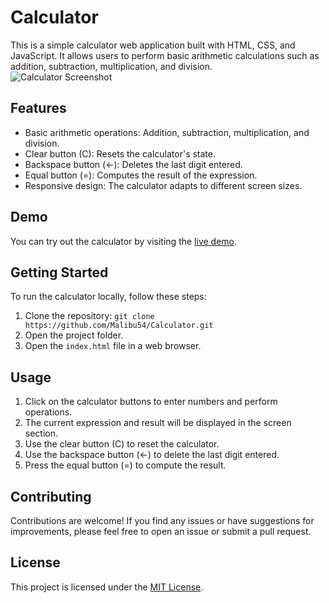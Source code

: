 # Calculator

This is a simple calculator web application built with HTML, CSS, and JavaScript. It allows users to perform basic arithmetic calculations such as addition, subtraction, multiplication, and division. <br>
![Calculator Screenshot](/img/calculator-screenshot.png)

## Features

- Basic arithmetic operations: Addition, subtraction, multiplication, and division.
- Clear button (C): Resets the calculator's state.
- Backspace button (←): Deletes the last digit entered.
- Equal button (=): Computes the result of the expression.
- Responsive design: The calculator adapts to different screen sizes.

## Demo

You can try out the calculator by visiting the [live demo](https://malibucalculator.netlify.app/).

## Getting Started

To run the calculator locally, follow these steps:

1. Clone the repository: `git clone https://github.com/Malibu54/Calculator.git`
2. Open the project folder.
3. Open the `index.html` file in a web browser.

## Usage

1. Click on the calculator buttons to enter numbers and perform operations.
2. The current expression and result will be displayed in the screen section.
3. Use the clear button (C) to reset the calculator.
4. Use the backspace button (←) to delete the last digit entered.
5. Press the equal button (=) to compute the result.

## Contributing

Contributions are welcome! If you find any issues or have suggestions for improvements, please feel free to open an issue or submit a pull request.

## License

This project is licensed under the [MIT License](LICENSE).

